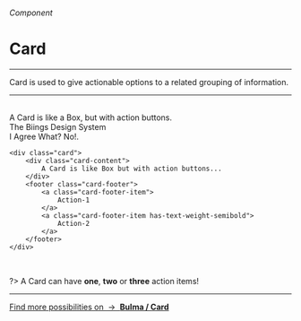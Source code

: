 <h6 class="subtitle is-6 is-uppercase has-text-grey">Component</h6><h1 class="title is-1 is-serif has-text-weight-bold">Card</h1>
<hr class="is-visible">
<p class="subtitle is-5 is-family-secondary">
    <span class="has-text-weight-semibold">Card</span> is used to give actionable options to a related grouping of information.
</p>

<hr class="is-visible"><br>

<div class="box is-well is-large is-marginless">
    <div class="card">
        <div class="card-content">
            <div class="title is-4">A Card is like a Box, but with action buttons.</div>
            <div class="subtitle is-6 is-italic">The Biings Design System</div>
        </div>
        <footer class="card-footer">
            <a class="card-footer-item has-text-weight-semibold">I Agree</a>
            <a class="card-footer-item has-text-grey-darker">What? No!.</a>
        </footer>
    </div>
</div>

    <div class="card">
        <div class="card-content">
            A Card is like Box but with action buttons...
        </div>
        <footer class="card-footer">
            <a class="card-footer-item">
                Action-1
            </a>
            <a class="card-footer-item has-text-weight-semibold">
                Action-2
            </a>
        </footer>
    </div>
<br>

?> A Card can have **one**, **two** or **three** action items!

<hr>

<a href="https://bulma.io/documentation/components/card/" target="blank" class="box is-bordered">
    Find more possibilities on &nbsp;→&nbsp; <strong class="has-text-primary">Bulma / Card</strong></a>
</a>